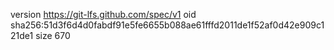 version https://git-lfs.github.com/spec/v1
oid sha256:51d3f6d4d0fabdf91e5fe6655b088ae61fffd2011de1f52af0d42e909c121de1
size 670
